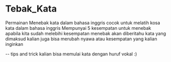 # Tebak_Kata
Permainan Menebak kata dalam bahasa inggris cocok untuk melatih kosa kata dalam bahasa inggris 
Mempunyai 5 kesempatan untuk menebak
apabila kita sudah melebihi kesempatan menebak akan diberitahu kata yang dimaksud
kalian juga bisa merubah nyawa atau kesempatan yang kalian inginkan 







-- tips and trick kalian bisa memulai kata dengan huruf vokal :)
